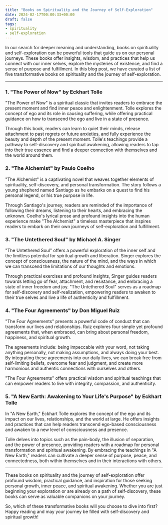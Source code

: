 ```yaml
---
title: "Books on Spirituality and the Journey of Self-Exploration"
date: 2024-02-17T00:00:33+00:00
draft: false
tags: 
- spirituality
- self-exploration
---
```


In our search for deeper meaning and understanding, books on spirituality and self-exploration can be powerful tools that guide us on our personal journeys. These books offer insights, wisdom, and practices that help us connect with our inner selves, explore the mysteries of existence, and find a sense of purpose and fulfillment. In this blog post, we have curated a list of five transformative books on spirituality and the journey of self-exploration.

---

### 1. "The Power of Now" by Eckhart Tolle

"The Power of Now" is a spiritual classic that invites readers to embrace the present moment and find inner peace and enlightenment. Tolle explores the concept of ego and its role in causing suffering, while offering practical guidance on how to transcend the ego and live in a state of presence.

Through this book, readers can learn to quiet their minds, release attachment to past regrets or future anxieties, and fully experience the beauty and depth of the present moment. Tolle's teachings provide a pathway to self-discovery and spiritual awakening, allowing readers to tap into their true essence and find a deeper connection with themselves and the world around them.

### 2. "The Alchemist" by Paulo Coelho

"The Alchemist" is a captivating novel that weaves together elements of spirituality, self-discovery, and personal transformation. The story follows a young shepherd named Santiago as he embarks on a quest to find his personal legend, or his true purpose in life.

Through Santiago's journey, readers are reminded of the importance of following their dreams, listening to their hearts, and embracing the unknown. Coelho's lyrical prose and profound insights into the human experience make "The Alchemist" a timeless masterpiece that inspires readers to embark on their own journeys of self-exploration and fulfillment.

### 3. "The Untethered Soul" by Michael A. Singer

"The Untethered Soul" offers a powerful exploration of the inner self and the limitless potential for spiritual growth and liberation. Singer explores the concept of consciousness, the nature of the mind, and the ways in which we can transcend the limitations of our thoughts and emotions.

Through practical exercises and profound insights, Singer guides readers towards letting go of fear, attachment, and resistance, and embracing a state of inner freedom and joy. "The Untethered Soul" serves as a roadmap for self-discovery and self-realization, empowering readers to awaken to their true selves and live a life of authenticity and fulfillment.

### 4. "The Four Agreements" by Don Miguel Ruiz

"The Four Agreements" presents a powerful code of conduct that can transform our lives and relationships. Ruiz explores four simple yet profound agreements that, when embraced, can bring about personal freedom, happiness, and spiritual growth.

The agreements include: being impeccable with your word, not taking anything personally, not making assumptions, and always doing your best. By integrating these agreements into our daily lives, we can break free from self-limiting beliefs, overcome fear and judgment, and create more harmonious and authentic connections with ourselves and others.

"The Four Agreements" offers practical wisdom and spiritual teachings that can empower readers to live with integrity, compassion, and authenticity.

### 5. "A New Earth: Awakening to Your Life's Purpose" by Eckhart Tolle

In "A New Earth," Eckhart Tolle explores the concept of the ego and its impact on our lives, relationships, and the world at large. He offers insights and practices that can help readers transcend ego-based consciousness and awaken to a new level of consciousness and presence.

Tolle delves into topics such as the pain-body, the illusion of separation, and the power of presence, providing readers with a roadmap for personal transformation and spiritual awakening. By embracing the teachings in "A New Earth," readers can cultivate a deeper sense of purpose, peace, and connectedness, both within themselves and in their interactions with others.

---

These books on spirituality and the journey of self-exploration offer profound wisdom, practical guidance, and inspiration for those seeking personal growth, inner peace, and spiritual awakening. Whether you are just beginning your exploration or are already on a path of self-discovery, these books can serve as valuable companions on your journey.

So, which of these transformative books will you choose to dive into first? Happy reading and may your journey be filled with self-discovery and spiritual growth!
